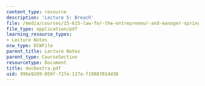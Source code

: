 ```yaml
---
content_type: resource
description: 'Lecture 5: Breach'
file: /media/courses/15-615-law-for-the-entrepreneur-and-manager-spring-2003/996e9289050f72fe117af19807014d38_doc6extra.pdf
file_type: application/pdf
learning_resource_types:
- Lecture Notes
ocw_type: OCWFile
parent_title: Lecture Notes
parent_type: CourseSection
resourcetype: Document
title: doc6extra.pdf
uid: 996e9289-050f-72fe-117a-f19807014d38
---
```

